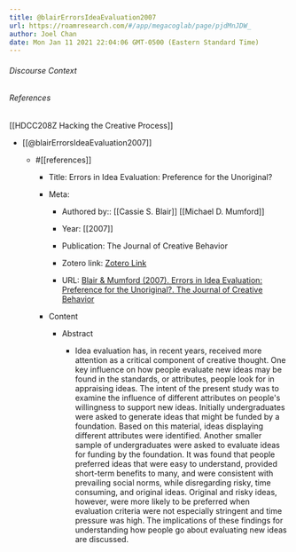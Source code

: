 ```yaml
---
title: @blairErrorsIdeaEvaluation2007
url: https://roamresearch.com/#/app/megacoglab/page/pjdMnJDW_
author: Joel Chan
date: Mon Jan 11 2021 22:04:06 GMT-0500 (Eastern Standard Time)
---
```




###### Discourse Context



###### References

[[HDCC208Z Hacking the Creative Process]]

- [[@blairErrorsIdeaEvaluation2007]]

    - #[[references]]

        - Title: Errors in Idea Evaluation: Preference for the Unoriginal?

        - Meta:

            - Authored by:: [[Cassie S. Blair]] [[Michael D. Mumford]]

            - Year: [[2007]]

            - Publication: The Journal of Creative Behavior

            - Zotero link: [Zotero Link](zotero://select/items/1_5HUU2NUC)

            - URL: [Blair & Mumford (2007). Errors in Idea Evaluation: Preference for the Unoriginal?. The Journal of Creative Behavior](https://onlinelibrary.wiley.com/doi/abs/10.1002/j.2162-6057.2007.tb01288.x)

        - Content

            - Abstract

                - Idea evaluation has, in recent years, received more attention as a critical component of creative thought. One key influence on how people evaluate new ideas may be found in the standards, or attributes, people look for in appraising ideas. The intent of the present study was to examine the influence of different attributes on people's willingness to support new ideas. Initially undergraduates were asked to generate ideas that might be funded by a foundation. Based on this material, ideas displaying different attributes were identified. Another smaller sample of undergraduates were asked to evaluate ideas for funding by the foundation. It was found that people preferred ideas that were easy to understand, provided short-term benefits to many, and were consistent with prevailing social norms, while disregarding risky, time consuming, and original ideas. Original and risky ideas, however, were more likely to be preferred when evaluation criteria were not especially stringent and time pressure was high. The implications of these findings for understanding how people go about evaluating new ideas are discussed.
